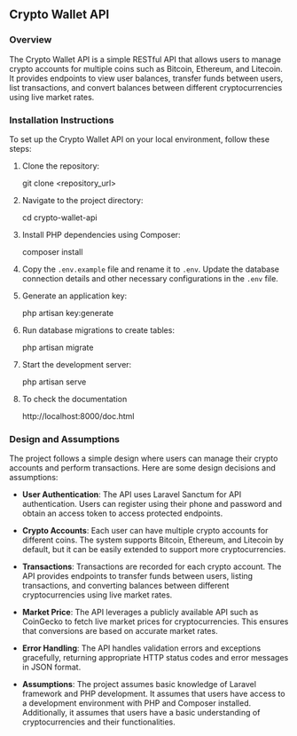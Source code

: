 ## Crypto Wallet API

### Overview
The Crypto Wallet API is a simple RESTful API that allows users to manage crypto accounts for multiple coins such as Bitcoin, Ethereum, and Litecoin. It provides endpoints to view user balances, transfer funds between users, list transactions, and convert balances between different cryptocurrencies using live market rates.

### Installation Instructions
To set up the Crypto Wallet API on your local environment, follow these steps:

1. Clone the repository:
    
    git clone <repository_url>
    

2. Navigate to the project directory:
    
    cd crypto-wallet-api
    

3. Install PHP dependencies using Composer:
    
    composer install
    

4. Copy the `.env.example` file and rename it to `.env`. Update the database connection details and other necessary configurations in the `.env` file.

5. Generate an application key:
    
    php artisan key:generate
    

6. Run database migrations to create tables:
    
    php artisan migrate
    

7. Start the development server:
    
    php artisan serve


8. To check the documentation    
     
    http://localhost:8000/doc.html

### Design and Assumptions
The project follows a simple design where users can manage their crypto accounts and perform transactions. Here are some design decisions and assumptions:

- **User Authentication**: The API uses Laravel Sanctum for API authentication. Users can register using their phone and password and obtain an access token to access protected endpoints.

- **Crypto Accounts**: Each user can have multiple crypto accounts for different coins. The system supports Bitcoin, Ethereum, and Litecoin by default, but it can be easily extended to support more cryptocurrencies.

- **Transactions**: Transactions are recorded for each crypto account. The API provides endpoints to transfer funds between users, listing transactions, and converting balances between different cryptocurrencies using live market rates.

- **Market Price**: The API leverages a publicly available API such as CoinGecko to fetch live market prices for cryptocurrencies. This ensures that conversions are based on accurate market rates.

- **Error Handling**: The API handles validation errors and exceptions gracefully, returning appropriate HTTP status codes and error messages in JSON format.

- **Assumptions**: The project assumes basic knowledge of Laravel framework and PHP development. It assumes that users have access to a development environment with PHP and Composer installed. Additionally, it assumes that users have a basic understanding of cryptocurrencies and their functionalities.